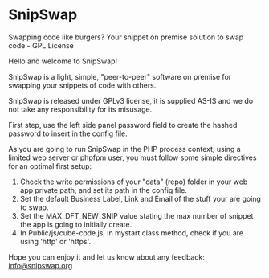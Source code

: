 # SnipSwap
Swapping code like burgers? Your snippet on premise solution to swap code - GPL License

Hello and welcome to SnipSwap!<br>
	   
SnipSwap is a light, simple, "peer-to-peer" software on premise for swapping your snippets of code with others.<br>
	   
SnipSwap is released under GPLv3 license, it is supplied AS-IS and we do not take any responsibility for its misusage.<br>
	   
First step, use the left side panel password field to create the hashed password to insert in the config file.<br>
	   
As you are going to run SnipSwap in the PHP process context, using a limited web server or phpfpm user, you must follow some simple directives for an optimal first setup:<br>

<ol>
  <li>Check the write permissions of your "data" (repo) folder in your web app private path; and set its path in the config file.</li>
  <li>Set the default Business Label, Link and Email of the stuff your are going to swap.</li>
  <li>Set the MAX_DFT_NEW_SNIP value stating the max number of snippet the app is going to initially create.</li>
  <li>In Public/js/cube-code.js, in mystart class method, check if you are using 'http' or 'https'.</li>	   
</ol>
     
Hope you can enjoy it and let us know about any feedback: <a href="mailto:info@snipswap.org" style="color:#e6d236;">info@snipswap.org</a>
	   

